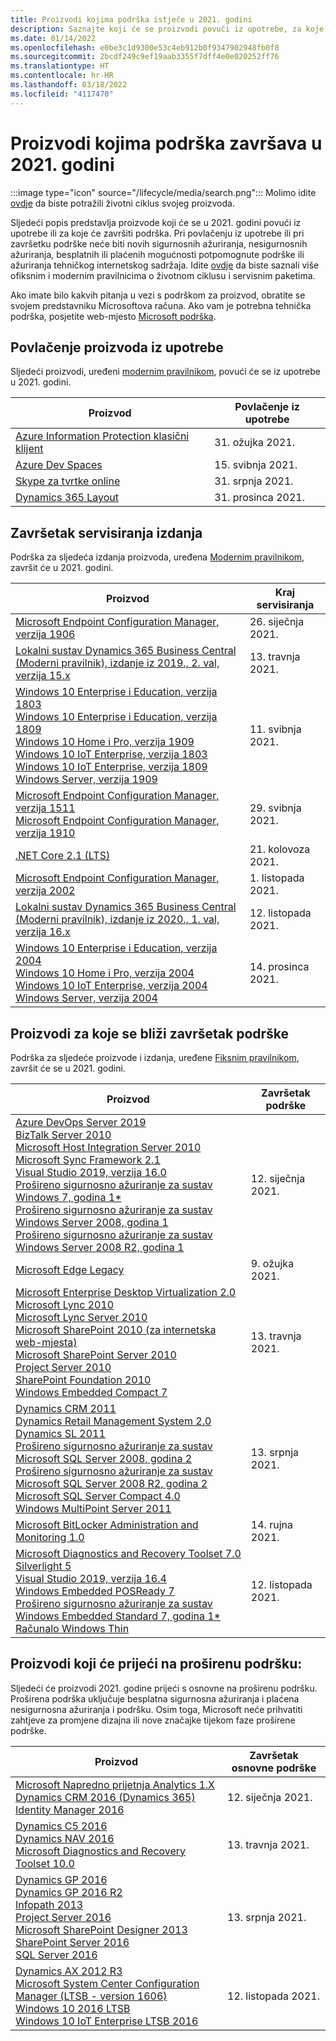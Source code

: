 ```yaml
---
title: Proizvodi kojima podrška istječe u 2021. godini
description: Saznajte koji će se proizvodi povući iz upotrebe, za koje će se proizvode završiti podrška ili koji će proizvodi prijeći s osnovne na proširenu podršku u 2021. godini.
ms.date: 01/14/2022
ms.openlocfilehash: e0be3c1d9300e53c4eb912b0f9347902948fb0f8
ms.sourcegitcommit: 2bcdf249c9ef19aab3355f7dff4e0e020252ff76
ms.translationtype: HT
ms.contentlocale: hr-HR
ms.lasthandoff: 03/18/2022
ms.locfileid: "4117470"
---
```

# <a name="products-ending-support-in-2021"></a>Proizvodi kojima podrška završava u 2021. godini

:::image type="icon" source="/lifecycle/media/search.png":::
Molimo idite [ovdje](/lifecycle/products/) da biste potražili životni ciklus svojeg proizvoda.

Sljedeći popis predstavlja proizvode koji će se u 2021. godini povući iz upotrebe ili za koje će završiti podrška. Pri povlačenju iz upotrebe ili pri završetku podrške neće biti novih sigurnosnih ažuriranja, nesigurnosnih ažuriranja, besplatnih ili plaćenih mogućnosti potpomognute podrške ili ažuriranja tehničkog internetskog sadržaja. Idite [ovdje](/lifecycle/overview/product-end-of-support-overview) da biste saznali više ofiksnim i modernim pravilnicima o životnom ciklusu i servisnim paketima.

Ako imate bilo kakvih pitanja u vezi s podrškom za proizvod, obratite se svojem predstavniku Microsoftova računa. Ako vam je potrebna tehnička podrška, posjetite web-mjesto [Microsoft podrška](https://support.microsoft.com/contactus/?ws=support).

## <a name="product-retirements"></a>Povlačenje proizvoda iz upotrebe

Sljedeći proizvodi, uređeni [modernim pravilnikom](/lifecycle/policies/modern), povući će se iz upotrebe u 2021. godini.

| Proizvod | Povlačenje iz upotrebe |
| --- | --- |
| [Azure Information Protection klasični klijent](/lifecycle/products/azure-information-protection-classic-client?branch=live)<br> | 31. ožujka 2021. |
| [Azure Dev Spaces](/lifecycle/products/azure-dev-spaces?branch=live)<br> | 15. svibnja 2021. |
| [Skype za tvrtke online](/lifecycle/products/skype-for-business-online?branch=live)<br> | 31. srpnja 2021. |
| [Dynamics 365 Layout](/lifecycle/products/dynamics-365-layout?branch=live)<br> | 31. prosinca 2021. |


## <a name="release-end-of-servicing"></a>Završetak servisiranja izdanja

Podrška za sljedeća izdanja proizvoda, uređena [Modernim pravilnikom](/lifecycle/policies/modern), završit će u 2021. godini.

| Proizvod | Kraj servisiranja |
| --- | --- |
| [Microsoft Endpoint Configuration Manager, verzija 1906](/lifecycle/products/microsoft-endpoint-configuration-manager?branch=live)<br> | 26. siječnja 2021. |
| [Lokalni sustav Dynamics 365 Business Central (Moderni pravilnik), izdanje iz 2019., 2. val, verzija 15.x](/lifecycle/products/dynamics-365-business-central-onpremises-modern-policy?branch=live)<br> | 13. travnja 2021. |
| [Windows 10 Enterprise i Education, verzija 1803](/lifecycle/products/windows-10-enterprise-and-education?branch=live)<br>[Windows 10 Enterprise i Education, verzija 1809](/lifecycle/products/windows-10-enterprise-and-education?branch=live)<br>[Windows 10 Home i Pro, verzija 1909](/lifecycle/products/windows-10-home-and-pro?branch=live)<br>[Windows 10 IoT Enterprise, verzija 1803](/lifecycle/products/windows-10-iot-enterprise?branch=live)<br>[Windows 10 IoT Enterprise, verzija 1809](/lifecycle/products/windows-10-iot-enterprise?branch=live)<br>[Windows Server, verzija 1909](/lifecycle/products/windows-server?branch=live)<br> | 11. svibnja 2021. |
| [Microsoft Endpoint Configuration Manager, verzija 1511](/lifecycle/products/microsoft-endpoint-configuration-manager?branch=live)<br>[Microsoft Endpoint Configuration Manager, verzija 1910](/lifecycle/products/microsoft-endpoint-configuration-manager?branch=live)<br> | 29. svibnja 2021. |
| [.NET Core 2.1 (LTS)](/lifecycle/products/microsoft-net-and-net-core?branch=live)<br> | 21. kolovoza 2021. |
| [Microsoft Endpoint Configuration Manager, verzija 2002](/lifecycle/products/microsoft-endpoint-configuration-manager?branch=live)<br> | 1. listopada 2021. |
| [Lokalni sustav Dynamics 365 Business Central (Moderni pravilnik), izdanje iz 2020., 1. val, verzija 16.x](/lifecycle/products/dynamics-365-business-central-onpremises-modern-policy?branch=live)<br> | 12. listopada 2021. |
| [Windows 10 Enterprise i Education, verzija 2004](/lifecycle/products/windows-10-enterprise-and-education?branch=live)<br>[Windows 10 Home i Pro, verzija 2004](/lifecycle/products/windows-10-home-and-pro?branch=live)<br>[Windows 10 IoT Enterprise, verzija 2004](/lifecycle/products/windows-10-iot-enterprise?branch=live)<br>[Windows Server, verzija 2004](/lifecycle/products/windows-server?branch=live)<br> | 14. prosinca 2021. |


## <a name="products-reaching-end-of-support"></a>Proizvodi za koje se bliži završetak podrške

Podrška za sljedeće proizvode i izdanja, uređene [Fiksnim pravilnikom](/lifecycle/policies/fixed), završit će se u 2021. godini.

| Proizvod | Završetak podrške |
| --- | --- |
| [Azure DevOps Server 2019](/lifecycle/products/azure-devops-server-2019?branch=live)<br>[BizTalk Server 2010](/lifecycle/products/biztalk-server-2010?branch=live)<br>[Microsoft Host Integration Server 2010](/lifecycle/products/microsoft-host-integration-server-2010?branch=live)<br>[Microsoft Sync Framework 2.1](/lifecycle/products/microsoft-sync-framework-21?branch=live)<br>[Visual Studio 2019, verzija 16.0](/lifecycle/products/visual-studio-2019?branch=live)<br>[Prošireno sigurnosno ažuriranje za sustav Windows 7, godina 1*](/lifecycle/products/windows-7?branch=live)<br>[Prošireno sigurnosno ažuriranje za sustav Windows Server 2008, godina 1](/lifecycle/products/windows-server-2008?branch=live)<br>[Prošireno sigurnosno ažuriranje za sustav Windows Server 2008 R2, godina 1](/lifecycle/products/windows-server-2008-r2?branch=live)<br> | 12. siječnja 2021. |
| [Microsoft Edge Legacy](/lifecycle/products/microsoft-edge-legacy?branch=live)<br> | 9. ožujka 2021. |
| [Microsoft Enterprise Desktop Virtualization 2.0](/lifecycle/products/microsoft-enterprise-desktop-virtualization-20?branch=live)<br>[Microsoft Lync 2010](/lifecycle/products/microsoft-lync-2010?branch=live)<br>[Microsoft Lync Server 2010](/lifecycle/products/microsoft-lync-server-2010?branch=live)<br>[Microsoft SharePoint 2010 (za internetska web-mjesta)](/lifecycle/products/microsoft-sharepoint-2010?branch=live)<br>[Microsoft SharePoint Server 2010](/lifecycle/products/microsoft-sharepoint-server-2010?branch=live)<br>[Project Server 2010](/lifecycle/products/project-server-2010?branch=live)<br>[SharePoint Foundation 2010](/lifecycle/products/sharepoint-foundation-2010?branch=live)<br>[Windows Embedded Compact 7](/lifecycle/products/windows-embedded-compact-7?branch=live)<br> | 13. travnja 2021. |
| [Dynamics CRM 2011](/lifecycle/products/dynamics-crm-2011?branch=live)<br>[Dynamics Retail Management System 2.0](/lifecycle/products/dynamics-retail-management-system-20?branch=live)<br>[Dynamics SL 2011](/lifecycle/products/dynamics-sl-2011?branch=live)<br>[Prošireno sigurnosno ažuriranje za sustav Microsoft SQL Server 2008, godina 2](/lifecycle/products/microsoft-sql-server-2008?branch=live)<br>[Prošireno sigurnosno ažuriranje za sustav Microsoft SQL Server 2008 R2, godina 2](/lifecycle/products/microsoft-sql-server-2008-r2?branch=live)<br>[Microsoft SQL Server Compact 4.0](/lifecycle/products/microsoft-sql-server-compact-40?branch=live)<br>[Windows MultiPoint Server 2011](/lifecycle/products/windows-multipoint-server-2011?branch=live)<br> | 13. srpnja 2021. |
| [Microsoft BitLocker Administration and Monitoring 1.0](/lifecycle/products/microsoft-bitlocker-administration-and-monitoring-10?branch=live)<br> | 14. rujna 2021. |
| [Microsoft Diagnostics and Recovery Toolset 7.0](/lifecycle/products/microsoft-diagnostics-and-recovery-toolset-70?branch=live)<br>[Silverlight 5](/lifecycle/products/silverlight-5?branch=live)<br>[Visual Studio 2019, verzija 16.4](/lifecycle/products/visual-studio-2019?branch=live)<br>[Windows Embedded POSReady 7](/lifecycle/products/windows-embedded-posready-7?branch=live)<br>[Prošireno sigurnosno ažuriranje za sustav Windows Embedded Standard 7, godina 1*](/lifecycle/products/windows-embedded-standard-7?branch=live)<br>[Računalo Windows Thin](/lifecycle/products/windows-thin-pc?branch=live)<br> | 12. listopada 2021. |


## <a name="products-moving-to-extended-support"></a>Proizvodi koji će prijeći na proširenu podršku:

Sljedeći će proizvodi 2021. godine prijeći s osnovne na proširenu podršku. Proširena podrška uključuje besplatna sigurnosna ažuriranja i plaćena nesigurnosna ažuriranja i podršku. Osim toga, Microsoft neće prihvatiti zahtjeve za promjene dizajna ili nove značajke tijekom faze proširene podrške.

| Proizvod | Završetak osnovne podrške |
| --- | --- |
| [Microsoft Napredno prijetnja Analytics 1.X](/lifecycle/products/advanced-threat-analytics-1x?branch=live)<br>[Dynamics CRM 2016 (Dynamics 365)](/lifecycle/products/dynamics-crm-2016-dynamics-365?branch=live)<br>[Identity Manager 2016](/lifecycle/products/microsoft-identity-manager-2016?branch=live)<br> | 12. siječnja 2021. |
| [Dynamics C5 2016](/lifecycle/products/dynamics-c5-2016?branch=live)<br>[Dynamics NAV 2016](/lifecycle/products/dynamics-nav-2016?branch=live)<br>[Microsoft Diagnostics and Recovery Toolset 10.0](/lifecycle/products/microsoft-diagnostics-and-recovery-toolset-100?branch=live)<br> | 13. travnja 2021. |
| [Dynamics GP 2016](/lifecycle/products/dynamics-gp-2016?branch=live)<br>[Dynamics GP 2016 R2](/lifecycle/products/dynamics-gp-2016-r2?branch=live)<br>[Infopath 2013](/lifecycle/products/infopath-2013?branch=live)<br>[Project Server 2016](/lifecycle/products/project-server-2016?branch=live)<br>[Microsoft SharePoint Designer 2013](/lifecycle/products/sharepoint-designer-2013?branch=live)<br>[SharePoint Server 2016](/lifecycle/products/sharepoint-server-2016?branch=live)<br>[SQL Server 2016](/lifecycle/products/sql-server-2016?branch=live)<br> | 13. srpnja 2021. |
| [Dynamics AX 2012 R3](/lifecycle/products/dynamics-ax-2012-r3?branch=live)<br>[Microsoft System Center Configuration Manager (LTSB - version 1606)](/lifecycle/products/microsoft-system-center-configuration-manager-ltsb-version-1606?branch=live)<br>[Windows 10 2016 LTSB](/lifecycle/products/windows-10-2016-ltsb?branch=live)<br>[Windows 10 IoT Enterprise LTSB 2016](/lifecycle/products/windows-10-iot-enterprise-ltsb-2016?branch=live)<br> | 12. listopada 2021. |
